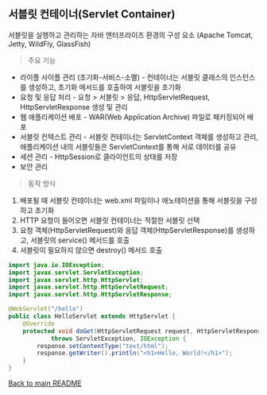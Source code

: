 ## 서블릿 컨테이너(Servlet Container)
서블릿을 실행하고 관리하는 자바 엔터프라이즈 환경의 구성 요소 (Apache Tomcat, Jetty, WildFly, GlassFish)
>주요 기능
>
- 라이플 사이플 관리 (초기화-서비스-소멸) -
  컨테이너는 서블릿 클래스의 인스턴스를 생성하고, 초기화 메서드를 호출하여 서블릿을 초기화
- 요청 및 응답 처리 - 요청 > 서블릿 > 응답, HttpServletRequest, HttpServletResponse 생성 및 관리
- 웹 애플리케이션 배포 - WAR(Web Application Archive) 파일로 패키징되어 배포
- 서블릿 컨텍스트 관리 - 서블릿 컨테이너는 ServletContext 객체를 생성하고 관리, 애플리케이션 내의 서블릿들은 ServletContext를 통해 서로 데이터를 공유
- 세션 관리 - HttpSession로 클라이언트의 상태를 저장
- 보안 관리
> 동작 방식

1. 배포될 때 서블릿 컨테이너는 web.xml 파일이나 애노테이션을 통해 서블릿을 구성하고 초기화<br>
2. HTTP 요청이 들어오면 서블릿 컨테이너는 적절한 서블릿 선택<br>
3. 요청 객체(HttpServletRequest)와 응답 객체(HttpServletResponse)를 생성하고, 서블릿의 service() 메서드를 호출<br>
4. 서블릿이 필요하지 않으면 destroy() 메서드 호출
```java
import java.io.IOException;
import javax.servlet.ServletException;
import javax.servlet.http.HttpServlet;
import javax.servlet.http.HttpServletRequest;
import javax.servlet.http.HttpServletResponse;

@WebServlet("/hello")
public class HelloServlet extends HttpServlet {
    @Override
    protected void doGet(HttpServletRequest request, HttpServletResponse response)
            throws ServletException, IOException {
        response.setContentType("text/html");
        response.getWriter().println("<h1>Hello, World!</h1>");
    }
}
```

[Back to main README](../README.md)